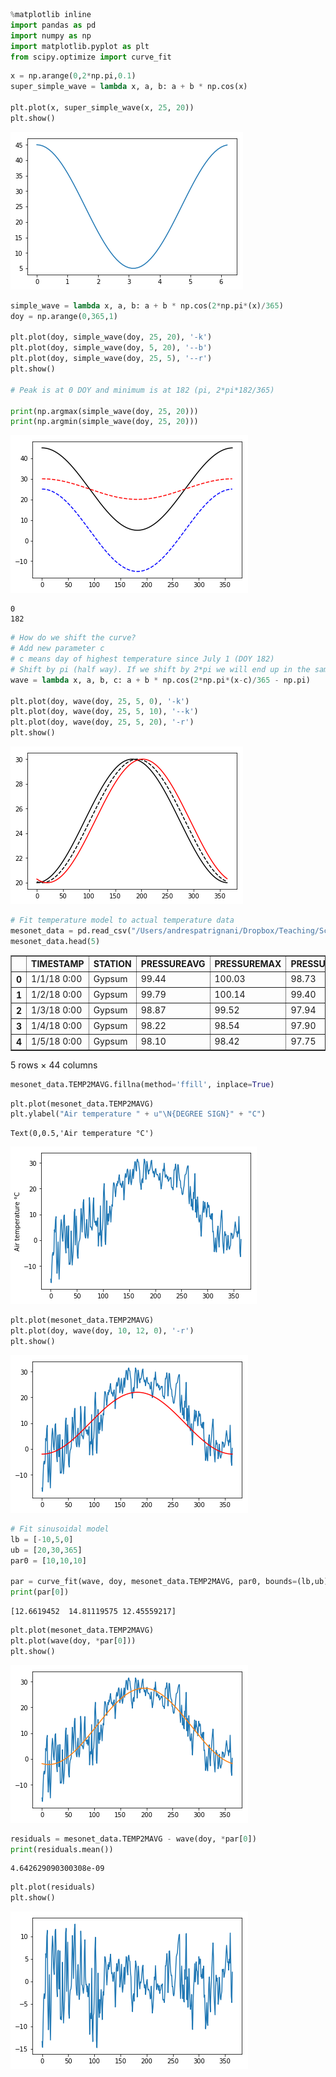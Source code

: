 

```python
%matplotlib inline
import pandas as pd
import numpy as np
import matplotlib.pyplot as plt
from scipy.optimize import curve_fit
```


```python
x = np.arange(0,2*np.pi,0.1)
super_simple_wave = lambda x, a, b: a + b * np.cos(x)

plt.plot(x, super_simple_wave(x, 25, 20))
plt.show()
```


![png](output_1_0.png)



```python
simple_wave = lambda x, a, b: a + b * np.cos(2*np.pi*(x)/365)
doy = np.arange(0,365,1)

plt.plot(doy, simple_wave(doy, 25, 20), '-k')
plt.plot(doy, simple_wave(doy, 5, 20), '--b')
plt.plot(doy, simple_wave(doy, 25, 5), '--r')
plt.show()

# Peak is at 0 DOY and minimum is at 182 (pi, 2*pi*182/365)

print(np.argmax(simple_wave(doy, 25, 20)))
print(np.argmin(simple_wave(doy, 25, 20)))
```


![png](output_2_0.png)


    0
    182



```python
# How do we shift the curve?
# Add new parameter c
# c means day of highest temperature since July 1 (DOY 182)
# Shift by pi (half way). If we shift by 2*pi we will end up in the same location
wave = lambda x, a, b, c: a + b * np.cos(2*np.pi*(x-c)/365 - np.pi)

plt.plot(doy, wave(doy, 25, 5, 0), '-k')
plt.plot(doy, wave(doy, 25, 5, 10), '--k')
plt.plot(doy, wave(doy, 25, 5, 20), '-r')
plt.show()
```


![png](output_3_0.png)



```python
# Fit temperature model to actual temperature data
mesonet_data = pd.read_csv("/Users/andrespatrignani/Dropbox/Teaching/Scientific programming/introcoding-spring-2019/Datasets/gypsum_ks_daily_2018.csv")
mesonet_data.head(5)

```




<div>
<style scoped>
    .dataframe tbody tr th:only-of-type {
        vertical-align: middle;
    }

    .dataframe tbody tr th {
        vertical-align: top;
    }

    .dataframe thead th {
        text-align: right;
    }
</style>
<table border="1" class="dataframe">
  <thead>
    <tr style="text-align: right;">
      <th></th>
      <th>TIMESTAMP</th>
      <th>STATION</th>
      <th>PRESSUREAVG</th>
      <th>PRESSUREMAX</th>
      <th>PRESSUREMIN</th>
      <th>SLPAVG</th>
      <th>TEMP2MAVG</th>
      <th>TEMP2MMIN</th>
      <th>TEMP2MMAX</th>
      <th>TEMP10MAVG</th>
      <th>...</th>
      <th>SOILTMP10MAX</th>
      <th>SOILTMP10MIN</th>
      <th>SOILTMP5AVG655</th>
      <th>SOILTMP10AVG655</th>
      <th>SOILTMP20AVG655</th>
      <th>SOILTMP50AVG655</th>
      <th>VWC5CM</th>
      <th>VWC10CM</th>
      <th>VWC20CM</th>
      <th>VWC50CM</th>
    </tr>
  </thead>
  <tbody>
    <tr>
      <th>0</th>
      <td>1/1/18 0:00</td>
      <td>Gypsum</td>
      <td>99.44</td>
      <td>100.03</td>
      <td>98.73</td>
      <td>104.44</td>
      <td>-15.15</td>
      <td>-19.56</td>
      <td>-11.00</td>
      <td>-15.31</td>
      <td>...</td>
      <td>-1.18</td>
      <td>-2.45</td>
      <td>-1.33</td>
      <td>-1.14</td>
      <td>0.74</td>
      <td>3.50</td>
      <td>0.1377</td>
      <td>0.1167</td>
      <td>0.2665</td>
      <td>0.2203</td>
    </tr>
    <tr>
      <th>1</th>
      <td>1/2/18 0:00</td>
      <td>Gypsum</td>
      <td>99.79</td>
      <td>100.14</td>
      <td>99.40</td>
      <td>104.88</td>
      <td>-16.48</td>
      <td>-22.10</td>
      <td>-10.40</td>
      <td>-16.38</td>
      <td>...</td>
      <td>-1.56</td>
      <td>-3.46</td>
      <td>-2.10</td>
      <td>-1.82</td>
      <td>0.28</td>
      <td>3.13</td>
      <td>0.1234</td>
      <td>0.1021</td>
      <td>0.2642</td>
      <td>0.2196</td>
    </tr>
    <tr>
      <th>2</th>
      <td>1/3/18 0:00</td>
      <td>Gypsum</td>
      <td>98.87</td>
      <td>99.52</td>
      <td>97.94</td>
      <td>103.81</td>
      <td>-11.03</td>
      <td>-20.64</td>
      <td>-2.71</td>
      <td>-10.66</td>
      <td>...</td>
      <td>-1.49</td>
      <td>-3.61</td>
      <td>-2.21</td>
      <td>-1.93</td>
      <td>-0.08</td>
      <td>2.76</td>
      <td>0.1206</td>
      <td>0.0965</td>
      <td>0.2353</td>
      <td>0.2189</td>
    </tr>
    <tr>
      <th>3</th>
      <td>1/4/18 0:00</td>
      <td>Gypsum</td>
      <td>98.22</td>
      <td>98.54</td>
      <td>97.90</td>
      <td>102.99</td>
      <td>-5.83</td>
      <td>-11.79</td>
      <td>0.24</td>
      <td>-5.01</td>
      <td>...</td>
      <td>-0.98</td>
      <td>-2.67</td>
      <td>-1.60</td>
      <td>-1.46</td>
      <td>-0.21</td>
      <td>2.45</td>
      <td>0.1235</td>
      <td>0.0973</td>
      <td>0.2094</td>
      <td>0.2182</td>
    </tr>
    <tr>
      <th>4</th>
      <td>1/5/18 0:00</td>
      <td>Gypsum</td>
      <td>98.10</td>
      <td>98.42</td>
      <td>97.75</td>
      <td>102.88</td>
      <td>-4.73</td>
      <td>-14.22</td>
      <td>5.36</td>
      <td>-4.23</td>
      <td>...</td>
      <td>-0.72</td>
      <td>-2.81</td>
      <td>-1.54</td>
      <td>-1.38</td>
      <td>-0.25</td>
      <td>2.25</td>
      <td>0.1249</td>
      <td>0.0976</td>
      <td>0.2047</td>
      <td>0.2180</td>
    </tr>
  </tbody>
</table>
<p>5 rows × 44 columns</p>
</div>




```python
mesonet_data.TEMP2MAVG.fillna(method='ffill', inplace=True)
```


```python
plt.plot(mesonet_data.TEMP2MAVG)
plt.ylabel("Air temperature " + u"\N{DEGREE SIGN}" + "C")
```




    Text(0,0.5,'Air temperature °C')




![png](output_6_1.png)



```python
plt.plot(mesonet_data.TEMP2MAVG)
plt.plot(doy, wave(doy, 10, 12, 0), '-r')
plt.show()
```


![png](output_7_0.png)



```python
# Fit sinusoidal model
lb = [-10,5,0]
ub = [20,30,365]
par0 = [10,10,10]

par = curve_fit(wave, doy, mesonet_data.TEMP2MAVG, par0, bounds=(lb,ub))
print(par[0])

```

    [12.6619452  14.81119575 12.45559217]



```python
plt.plot(mesonet_data.TEMP2MAVG)
plt.plot(wave(doy, *par[0]))
plt.show()

```


![png](output_9_0.png)



```python
residuals = mesonet_data.TEMP2MAVG - wave(doy, *par[0])
print(residuals.mean())

```

    4.642629090300308e-09



```python
plt.plot(residuals)
plt.show()
```


![png](output_11_0.png)

